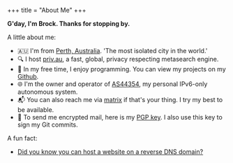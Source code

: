 +++
title = "About Me"
+++

**G'day, I'm Brock. Thanks for stopping by.**

A little about me:

- 🇦🇺 I'm from [Perth, Australia](https://en.wikipedia.org/wiki/Perth). 'The most isolated city in the world.'
- 🔍 I host [priv.au](https://priv.au), a fast, global, privacy respecting metasearch engine.
- 🤖 In my free time, I enjoy programming. You can view my projects on my [Github](https://github.com/vojkovic).
- 🌐 I'm the owner and operator of [AS44354](https://as44354.net), my personal IPv6-only autonomous system.
- 📬 You can also reach me via [matrix](https://matrix.to/#/@vojkovic:matrix.org) if that's your thing. I try my best to be available.
- 🔑 To send me encrypted mail, here is my [PGP key](https://keys.openpgp.org/search?q=brockv%40tuta.io). I also use this key to sign my Git commits.

A fun fact:
- [Did you know you can host a website on a reverse DNS domain?](http://b.4.0.c.7.0.4.1.a.2.ip6.arpa)

